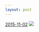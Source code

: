 ```yaml
---
layout: post
---
```


<p>
  <time><a href="/444">2015-11-02</a></time>
  <a href="/444"><img src="{{ site.assets_url }}/444-640.jpg" srcset="{{ site.assets_url }}/444-1280.jpg 1280w, {{ site.assets_url }}/444-960.jpg 960w, {{ site.assets_url }}/444-640.jpg 640w, {{ site.assets_url }}/444-320.jpg 320w" sizes="(min-width: 700px) 50vw, calc(100vw - 2rem)" /></a>
</p>
